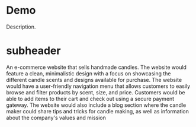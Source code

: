 # Demo

Description.


# subheader



An e-commerce website that sells handmade candles. The website would feature a clean, minimalistic design with a focus on showcasing the different candle scents and designs available for purchase. The website would have a user-friendly navigation menu that allows customers to easily browse and filter products by scent, size, and price. Customers would be able to add items to their cart and check out using a secure payment gateway. The website would also include a blog section where the candle maker could share tips and tricks for candle making, as well as information about the company's values and mission
